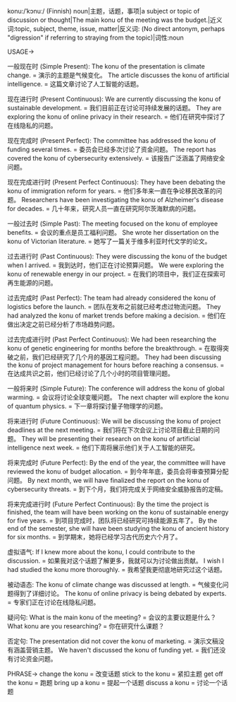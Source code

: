 konu:/ˈkɔnuː/ (Finnish)
noun|主题，话题，事项|a subject or topic of discussion or thought|The main konu of the meeting was the budget.|近义词:topic, subject, theme, issue, matter|反义词: (No direct antonym, perhaps "digression" if referring to straying from the topic)|词性:noun


USAGE->

一般现在时 (Simple Present):
The konu of the presentation is climate change. = 演示的主题是气候变化。
The article discusses the konu of artificial intelligence. = 这篇文章讨论了人工智能的话题。


现在进行时 (Present Continuous):
We are currently discussing the konu of sustainable development. = 我们目前正在讨论可持续发展的话题。
They are exploring the konu of online privacy in their research. = 他们在研究中探讨了在线隐私的问题。


现在完成时 (Present Perfect):
The committee has addressed the konu of funding several times. = 委员会已经多次讨论了资金问题。
The report has covered the konu of cybersecurity extensively. = 该报告广泛涵盖了网络安全问题。


现在完成进行时 (Present Perfect Continuous):
They have been debating the konu of immigration reform for years. = 他们多年来一直在争论移民改革的问题。
Researchers have been investigating the konu of Alzheimer's disease for decades. = 几十年来，研究人员一直在研究阿尔茨海默病的问题。


一般过去时 (Simple Past):
The meeting focused on the konu of employee benefits. = 会议的重点是员工福利问题。
She wrote her dissertation on the konu of Victorian literature. = 她写了一篇关于维多利亚时代文学的论文。


过去进行时 (Past Continuous):
They were discussing the konu of the budget when I arrived. = 我到达时，他们正在讨论预算问题。
We were exploring the konu of renewable energy in our project. = 在我们的项目中，我们正在探索可再生能源的问题。


过去完成时 (Past Perfect):
The team had already considered the konu of logistics before the launch. = 团队在发布之前就已经考虑过物流问题。
They had analyzed the konu of market trends before making a decision. = 他们在做出决定之前已经分析了市场趋势问题。


过去完成进行时 (Past Perfect Continuous):
We had been researching the konu of genetic engineering for months before the breakthrough. = 在取得突破之前，我们已经研究了几个月的基因工程问题。
They had been discussing the konu of project management for hours before reaching a consensus. = 在达成共识之前，他们已经讨论了几个小时的项目管理问题。


一般将来时 (Simple Future):
The conference will address the konu of global warming. = 会议将讨论全球变暖问题。
The next chapter will explore the konu of quantum physics. = 下一章将探讨量子物理学的问题。


将来进行时 (Future Continuous):
We will be discussing the konu of project deadlines at the next meeting. = 我们将在下次会议上讨论项目截止日期的问题。
They will be presenting their research on the konu of artificial intelligence next week. = 他们下周将展示他们关于人工智能的研究。


将来完成时 (Future Perfect):
By the end of the year, the committee will have reviewed the konu of budget allocation. = 到今年年底，委员会将审查预算分配问题。
By next month, we will have finalized the report on the konu of cybersecurity threats. = 到下个月，我们将完成关于网络安全威胁报告的定稿。


将来完成进行时 (Future Perfect Continuous):
By the time the project is finished, the team will have been working on the konu of sustainable energy for five years. = 到项目完成时，团队将已经研究可持续能源五年了。
By the end of the semester, she will have been studying the konu of ancient history for six months. = 到学期末，她将已经学习古代历史六个月了。


虚拟语气:
If I knew more about the konu, I could contribute to the discussion. = 如果我对这个话题了解更多，我就可以为讨论做出贡献。
I wish I had studied the konu more thoroughly. = 我希望我更彻底地研究过这个话题。


被动语态:
The konu of climate change was discussed at length. = 气候变化问题得到了详细讨论。
The konu of online privacy is being debated by experts. = 专家们正在讨论在线隐私问题。


疑问句:
What is the main konu of the meeting? = 会议的主要议题是什么？
What konu are you researching? = 你在研究什么课题？


否定句:
The presentation did not cover the konu of marketing. = 演示文稿没有涵盖营销主题。
We haven't discussed the konu of funding yet. = 我们还没有讨论资金问题。


PHRASE->
change the konu = 改变话题
stick to the konu =  紧扣主题
get off the konu = 跑题
bring up a konu = 提起一个话题
discuss a konu = 讨论一个话题
